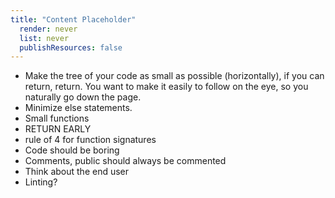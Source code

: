 ```yaml
---
title: "Content Placeholder"
  render: never
  list: never
  publishResources: false
---
```



- Make the tree of your code as small as possible (horizontally), if you can return, return. You want to make it easily to follow on the eye, so you naturally go down the page.
- Minimize else statements.
- Small functions
- RETURN EARLY
- rule of 4 for function signatures
- Code should be boring
- Comments, public should always be commented
- Think about the end user
- Linting?
